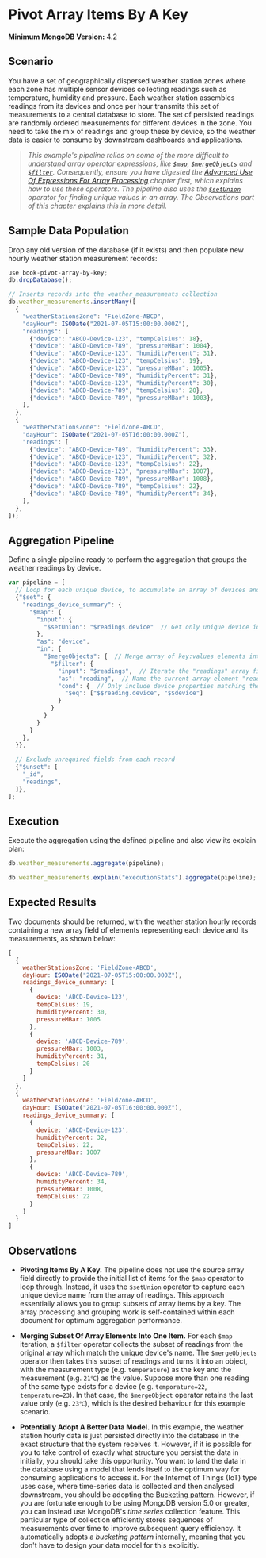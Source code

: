 # Pivot Array Items By A Key

__Minimum MongoDB Version:__ 4.2


## Scenario

You have a set of geographically dispersed weather station zones where each zone has multiple sensor devices collecting readings such as temperature, humidity and pressure. Each weather station assembles readings from its devices and once per hour transmits this set of measurements to a central database to store. The set of persisted readings are randomly ordered measurements for different devices in the zone. You need to take the mix of readings and group these by device, so the weather data is easier to consume by downstream dashboards and applications.

> _This example's pipeline relies on some of the more difficult to understand array operator expressions, like [`$map`](https://docs.mongodb.com/manual/reference/operator/aggregation/map/), [`$mergeObjects`](https://docs.mongodb.com/manual/reference/operator/aggregation/mergeObjects/) and [`$filter`](https://docs.mongodb.com/manual/reference/operator/aggregation/filter/). Consequently, ensure you have digested the [Advanced Use Of Expressions For Array Processing](../../guides/advanced-arrays.md) chapter first, which explains how to use these operators. The pipeline also uses the [`$setUnion`](https://docs.mongodb.com/manual/reference/operator/aggregation/setUnion/) operator for finding unique values in an array. The _Observations_ part of this chapter explains this in more detail._


## Sample Data Population

Drop any old version of the database (if it exists) and then populate new hourly weather station measurement records:

```javascript
use book-pivot-array-by-key;
db.dropDatabase();

// Inserts records into the weather_measurements collection
db.weather_measurements.insertMany([
  {
    "weatherStationsZone": "FieldZone-ABCD",
    "dayHour": ISODate("2021-07-05T15:00:00.000Z"),
    "readings": [
      {"device": "ABCD-Device-123", "tempCelsius": 18},        
      {"device": "ABCD-Device-789", "pressureMBar": 1004},        
      {"device": "ABCD-Device-123", "humidityPercent": 31},        
      {"device": "ABCD-Device-123", "tempCelsius": 19},        
      {"device": "ABCD-Device-123", "pressureMBar": 1005},        
      {"device": "ABCD-Device-789", "humidityPercent": 31},        
      {"device": "ABCD-Device-123", "humidityPercent": 30},        
      {"device": "ABCD-Device-789", "tempCelsius": 20},        
      {"device": "ABCD-Device-789", "pressureMBar": 1003},        
    ],
  },
  {
    "weatherStationsZone": "FieldZone-ABCD",
    "dayHour": ISODate("2021-07-05T16:00:00.000Z"),
    "readings": [
      {"device": "ABCD-Device-789", "humidityPercent": 33},        
      {"device": "ABCD-Device-123", "humidityPercent": 32},        
      {"device": "ABCD-Device-123", "tempCelsius": 22},        
      {"device": "ABCD-Device-123", "pressureMBar": 1007},        
      {"device": "ABCD-Device-789", "pressureMBar": 1008},        
      {"device": "ABCD-Device-789", "tempCelsius": 22},        
      {"device": "ABCD-Device-789", "humidityPercent": 34},        
    ],
  },
]);
```


## Aggregation Pipeline

Define a single pipeline ready to perform the aggregation that groups the weather readings by device. 

```javascript
var pipeline = [
  // Loop for each unique device, to accumulate an array of devices and their readings
  {"$set": {
    "readings_device_summary": {
      "$map": {
        "input": {
          "$setUnion": "$readings.device"  // Get only unique device ids from the array
        },
        "as": "device",
        "in": {
          "$mergeObjects": {  // Merge array of key:values elements into single object
            "$filter": {
              "input": "$readings",  // Iterate the "readings" array field
              "as": "reading",  // Name the current array element "reading"
              "cond": {  // Only include device properties matching the current dervice
                "$eq": ["$$reading.device", "$$device"]
              }
            }
          }
        }
      }
    },
  }},
  
  // Exclude unrequired fields from each record
  {"$unset": [
    "_id",
    "readings",
  ]},  
];
```


## Execution

Execute the aggregation using the defined pipeline and also view its explain plan:

```javascript
db.weather_measurements.aggregate(pipeline);

db.weather_measurements.explain("executionStats").aggregate(pipeline);
```


## Expected Results

Two documents should be returned, with the weather station hourly records containing a new array field of elements representing each device and its measurements, as shown below:

```javascript
[
  {
    weatherStationsZone: 'FieldZone-ABCD',
    dayHour: ISODate("2021-07-05T15:00:00.000Z"),
    readings_device_summary: [
      {
        device: 'ABCD-Device-123',
        tempCelsius: 19,
        humidityPercent: 30,
        pressureMBar: 1005
      },
      {
        device: 'ABCD-Device-789',
        pressureMBar: 1003,
        humidityPercent: 31,
        tempCelsius: 20
      }
    ]
  },
  {
    weatherStationsZone: 'FieldZone-ABCD',
    dayHour: ISODate("2021-07-05T16:00:00.000Z"),
    readings_device_summary: [
      {
        device: 'ABCD-Device-123',
        humidityPercent: 32,
        tempCelsius: 22,
        pressureMBar: 1007
      },
      {
        device: 'ABCD-Device-789',
        humidityPercent: 34,
        pressureMBar: 1008,
        tempCelsius: 22
      }
    ]
  }
]
```


## Observations

 * __Pivoting Items By A Key.__ The pipeline does not use the source array field directly to provide the initial list of items for the `$map` operator to loop through. Instead, it uses the `$setUnion` operator to capture each unique device name from the array of readings. This approach essentially allows you to group subsets of array items by a key. The array processing and grouping work is self-contained within each document for optimum aggregation performance.

 * __Merging Subset Of Array Elements Into One Item.__ For each `$map` iteration, a `$filter` operator collects the subset of readings from the original array which match the unique device's name. The `$mergeObjects` operator then takes this subset of readings and turns it into an object, with the measurement type (e.g. `temperature`) as the key and the measurement (e.g. `21℃`) as the value. Suppose more than one reading of the same type exists for a device (e.g. `temporature=22`, `temperature=23`). In that case, the `$mergeObject` operator retains the last value only (e.g. `23℃`), which is the desired behaviour for this example scenario.

 * __Potentially Adopt A Better Data Model.__ In this example, the weather station hourly data is just persisted directly into the database in the exact structure that the system receives it. However, if it is possible for you to take control of exactly what structure you persist the data in initially, you should take this opportunity. You want to land the data in the database using a model that lends itself to the optimum way for consuming applications to access it. For the Internet of Things (IoT) type uses case, where time-series data is collected and then analysed downstream, you should be adopting the [Bucketing pattern](https://www.mongodb.com/blog/post/building-with-patterns-the-bucket-pattern). However, if you are fortunate enough to be using MongoDB version 5.0 or greater, you can instead use MongoDB's _time series_ collection feature. This particular type of collection efficiently stores sequences of measurements over time to improve subsequent query efficiency. It automatically adopts a _bucketing pattern_ internally, meaning that you don't have to design your data model for this explicitly.

